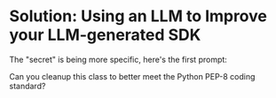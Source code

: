 # Solution: Using an LLM to Improve your LLM-generated SDK

The "secret" is being more specific, here's the first prompt:

Can you cleanup this class to better meet the Python PEP-8 coding standard?
